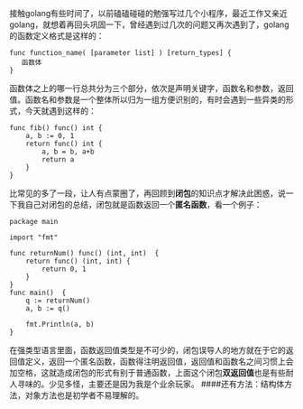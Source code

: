 接触golang有些时间了，以前磕磕碰碰的勉强写过几个小程序，最近工作又亲近golang，就想着再回头巩固一下，曾经遇到过几次的问题又再次遇到了，golang的函数定义格式是这样的：
```
func function_name( [parameter list] ) [return_types] {
   函数体
}
```
函数体之上的哪一行总共分为三个部分，依次是声明关键字，函数名和参数，返回值。函数名和参数是一个整体所以归为一组方便识别的，有时会遇到一些异类的形式，今天就遇到这样的：
```
func fib() func() int {
	a, b := 0, 1
	return func() int {
		a, b = b, a+b
		return a
	}
}
```
比常见的多了一段，让人有点蒙圈了，再回顾到**闭包**的知识点才解决此困惑，说一下我自己对闭包的总结，闭包就是函数返回一个**匿名函数**，看一个例子：
```
package main

import "fmt"

func returnNum() func() (int, int)  {
	return func() (int, int) {
		return 0, 1
	}
}
func main()  {
	q := returnNum()
	a, b := q()
	
	fmt.Println(a, b)
}
```
在强类型语言里面，函数返回值类型是不可少的，闭包误导人的地方就在于它的返回值定义，返回一个匿名函数，函数得注明返回值，返回值和函数名之间习惯上会加空格，这就造成闭包的形式有别于普通函数，上面这个闭包**双返回值**也是有些耐人寻味的。少见多怪，主要还是因为我是个业余玩家。
####还有方法：结构体方法，对象方法也是初学者不易理解的。
